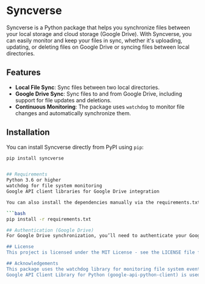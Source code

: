 # Syncverse

Syncverse is a Python package that helps you synchronize files between your local storage and cloud storage (Google Drive). With Syncverse, you can easily monitor and keep your files in sync, whether it's uploading, updating, or deleting files on Google Drive or syncing files between local directories.

## Features
- **Local File Sync**: Sync files between two local directories.
- **Google Drive Sync**: Sync files to and from Google Drive, including support for file updates and deletions.
- **Continuous Monitoring**: The package uses `watchdog` to monitor file changes and automatically synchronize them.

## Installation

You can install Syncverse directly from PyPI using `pip`:

```bash
pip install syncverse


## Requirements
Python 3.6 or higher
watchdog for file system monitoring
Google API client libraries for Google Drive integration

You can also install the dependencies manually via the requirements.txt:

```bash
pip install -r requirements.txt

## Authentication (Google Drive)
For Google Drive synchronization, you’ll need to authenticate your Google account. The first time you run a Google Drive sync, the package will prompt you to authenticate using OAuth2. After successful authentication, your credentials will be stored in a token.json file, so you don't need to authenticate again.

## License
This project is licensed under the MIT License - see the LICENSE file for details.

## Acknowledgements
This package uses the watchdog library for monitoring file system events.
Google API Client Library for Python (google-api-python-client) is used to interact with Google Drive.
